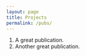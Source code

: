 ```yaml
---
layout: page
title: Projects
permalink: /pubs/
---
```


1. A great publication.
2. Another great publication.
